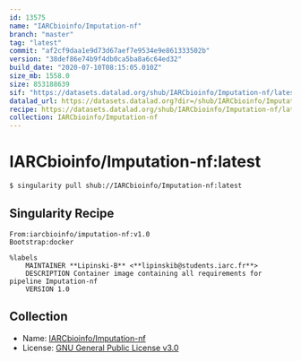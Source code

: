 ```yaml
---
id: 13575
name: "IARCbioinfo/Imputation-nf"
branch: "master"
tag: "latest"
commit: "af2cf9daa1e9d73d67aef7e9534e9e861333502b"
version: "38def86e74b9f4db0ca5ba8a6c64ed32"
build_date: "2020-07-10T08:15:05.010Z"
size_mb: 1558.0
size: 853188639
sif: "https://datasets.datalad.org/shub/IARCbioinfo/Imputation-nf/latest/2020-07-10-af2cf9da-38def86e/38def86e74b9f4db0ca5ba8a6c64ed32.sif"
datalad_url: https://datasets.datalad.org?dir=/shub/IARCbioinfo/Imputation-nf/latest/2020-07-10-af2cf9da-38def86e/
recipe: https://datasets.datalad.org/shub/IARCbioinfo/Imputation-nf/latest/2020-07-10-af2cf9da-38def86e/Singularity
collection: IARCbioinfo/Imputation-nf
---
```


# IARCbioinfo/Imputation-nf:latest

```bash
$ singularity pull shub://IARCbioinfo/Imputation-nf:latest
```

## Singularity Recipe

```singularity
From:iarcbioinfo/imputation-nf:v1.0
Bootstrap:docker

%labels
    MAINTAINER **Lipinski-B** <**lipinskib@students.iarc.fr**>
    DESCRIPTION Container image containing all requirements for pipeline Imputation-nf
    VERSION 1.0
```

## Collection

 - Name: [IARCbioinfo/Imputation-nf](https://github.com/IARCbioinfo/Imputation-nf)
 - License: [GNU General Public License v3.0](https://api.github.com/licenses/gpl-3.0)

